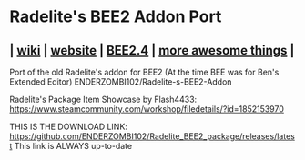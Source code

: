 # Radelite's BEE2 Addon Port

| [wiki](https://github.com/ENDERZOMBI102/Radelite_BEE2_package/wiki) | [website](null) | [BEE2.4](https://github.com/BEEmod/BEE2.4/) | [more awesome things](https://github.com/ENDERZOMBI102/Radelite_BEE2_package/wiki/morethings) |
-

Port of the old Radelite's addon for BEE2 (At the time BEE was for Ben's Extended Editor)
ENDERZOMBI102/Radelite-s-BEE2-Addon

Radelite's Package Item Showcase by Flash4433:
https://www.steamcommunity.com/workshop/filedetails/?id=1852153970

THIS IS THE DOWNLOAD LINK:
https://github.com/ENDERZOMBI102/Radelite_BEE2_package/releases/latest
This link is ALWAYS up-to-date
